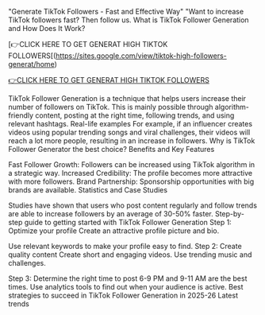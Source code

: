 "Generate TikTok Followers - Fast and Effective Way"
"Want to increase TikTok followers fast? Then follow us.
What is TikTok Follower Generation and How Does It Work?

[👉CLICK HERE TO GET GENERAT HIGH TIKTOK FOLLOWERS[(https://sites.google.com/view/tiktok-high-followers-generat/home)

[👉CLICK HERE TO GET GENERAT HIGH TIKTOK FOLLOWERS](https://sites.google.com/view/tiktok-high-followers-generat/home)

TikTok Follower Generation is a technique that helps users increase their number of followers on TikTok. This is mainly possible through algorithm-friendly content, posting at the right time, following trends, and using relevant hashtags.
Real-life examples
For example, if an influencer creates videos using popular trending songs and viral challenges, their videos will reach a lot more people, resulting in an increase in followers.
Why is TikTok Follower Generator the best choice?
Benefits and Key Features

Fast Follower Growth: Followers can be increased using TikTok algorithm in a strategic way.
Increased Credibility: The profile becomes more attractive with more followers.
Brand Partnership: Sponsorship opportunities with big brands are available.
Statistics and Case Studies

Studies have shown that users who post content regularly and follow trends are able to increase followers by an average of 30-50% faster.
Step-by-step guide to getting started with TikTok Follower Generation
Step 1: Optimize your profile
Create an attractive profile picture and bio.

Use relevant keywords to make your profile easy to find.
Step 2: Create quality content
Create short and engaging videos.
Use trending music and challenges.

Step 3: Determine the right time to post
6-9 PM and 9-11 AM are the best times.
Use analytics tools to find out when your audience is active.
Best strategies to succeed in TikTok Follower Generation in 2025-26
Latest trends
